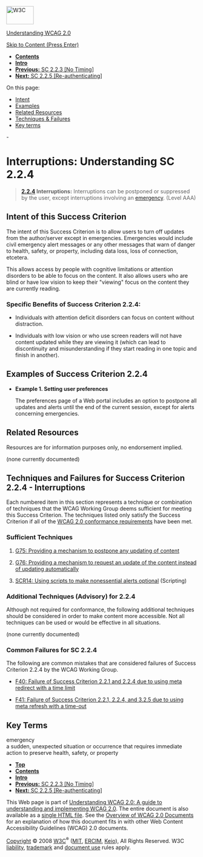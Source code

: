 [<img src="http://www.w3.org/Icons/w3c_home" alt="W3C" width="72" height="48" />](http://www.w3.org/)

[Understanding WCAG 2.0](http://www.w3.org/TR/2008/WD-UNDERSTANDING-WCAG20-20081103/)

[Skip to Content (Press Enter)](#maincontent)

<span id="top"></span>

-   **[Contents](http://www.w3.org/TR/2008/WD-UNDERSTANDING-WCAG20-20081103/#contents "Table of Contents")**
-   **[Intro](intro.html "Introduction to Understanding WCAG 2.0")**
-   [**Previous:** SC 2.2.3 \[No Timing\]](time-limits-no-exceptions.html "Understanding SC  2.2.3 [No Timing]")
-   [**Next:** SC 2.2.5 \[Re-authenticating\]](time-limits-server-timeout.html "Understanding SC  2.2.5 [Re-authenticating]")

On this page:

-   [Intent](#time-limits-postponed-intent-head)
-   [Examples](#time-limits-postponed-examples-head)
-   [Related Resources](#time-limits-postponed-resources-head)
-   [Techniques & Failures](#time-limits-postponed-techniques-head)
-   [Key terms](#key-terms)

<span id="maincontent">-</span>

<span id="time-limits-postponed"></span> **Interruptions**<span class="screenreader">:</span> Understanding SC 2.2.4
====================================================================================================================

> **[2.2.4](http://www.w3.org/TR/2008/PR-WCAG20-20081103/#time-limits-postponed) Interruptions:** Interruptions can be postponed or suppressed by the user, except interruptions involving an <a href="#emergencydef" class="termref">emergency</a>. (Level AAA)

Intent of this Success Criterion
--------------------------------

The intent of this Success Criterion is to allow users to turn off updates from the author/server except in emergencies. Emergencies would include civil emergency alert messages or any other messages that warn of danger to health, safety, or property, including data loss, loss of connection, etcetera.

This allows access by people with cognitive limitations or attention disorders to be able to focus on the content. It also allows users who are blind or have low vision to keep their "viewing" focus on the content they are currently reading.

### Specific Benefits of Success Criterion 2.2.4:

-   Individuals with attention deficit disorders can focus on content without distraction.

-   Individuals with low vision or who use screen readers will not have content updated while they are viewing it (which can lead to discontinuity and misunderstanding if they start reading in one topic and finish in another).

Examples of Success Criterion 2.2.4
-----------------------------------

-   **Example 1. Setting user preferences**

    The preferences page of a Web portal includes an option to postpone all updates and alerts until the end of the current session, except for alerts concerning emergencies.

Related Resources
-----------------

Resources are for information purposes only, no endorsement implied.

(none currently documented)

Techniques and Failures for Success Criterion 2.2.4 - Interruptions
-------------------------------------------------------------------

Each numbered item in this section represents a technique or combination of techniques that the WCAG Working Group deems sufficient for meeting this Success Criterion. The techniques listed only satisfy the Success Criterion if all of the [WCAG 2.0 conformance requirements](http://www.w3.org/TR/2008/PR-WCAG20-20081103/#conformance-reqs) have been met.

### Sufficient Techniques

1.  [G75: Providing a mechanism to postpone any updating of content](http://www.w3.org/TR/2008/WD-WCAG20-TECHS-20081103/G75)

2.  [G76: Providing a mechanism to request an update of the content instead of updating automatically](http://www.w3.org/TR/2008/WD-WCAG20-TECHS-20081103/G76)

3.  [SCR14: Using scripts to make nonessential alerts optional](http://www.w3.org/TR/2008/WD-WCAG20-TECHS-20081103/SCR14) (Scripting)

### Additional Techniques (Advisory) for 2.2.4

Although not required for conformance, the following additional techniques should be considered in order to make content more accessible. Not all techniques can be used or would be effective in all situations.

(none currently documented)

### Common Failures for SC 2.2.4

The following are common mistakes that are considered failures of Success Criterion 2.2.4 by the WCAG Working Group.

-   [F40: Failure of Success Criterion 2.2.1 and 2.2.4 due to using meta redirect with a time limit](http://www.w3.org/TR/2008/WD-WCAG20-TECHS-20081103/F40)

-   [F41: Failure of Success Criterion 2.2.1, 2.2.4, and 3.2.5 due to using meta refresh with a time-out](http://www.w3.org/TR/2008/WD-WCAG20-TECHS-20081103/F41)

Key Terms
---------

 <span id="emergencydef"></span> emergency  
a sudden, unexpected situation or occurrence that requires immediate action to preserve health, safety, or property

-   **[Top](#top)**
-   **[Contents](http://www.w3.org/TR/2008/WD-UNDERSTANDING-WCAG20-20081103/#contents "Table of Contents")**
-   **[Intro](intro.html "Introduction to Understanding WCAG 2.0")**
-   [**Previous:** SC 2.2.3 \[No Timing\]](time-limits-no-exceptions.html "Understanding SC  2.2.3 [No Timing]")
-   [**Next:** SC 2.2.5 \[Re-authenticating\]](time-limits-server-timeout.html "Understanding SC  2.2.5 [Re-authenticating]")

This Web page is part of [Understanding WCAG 2.0: A guide to understanding and implementing WCAG 2.0](http://www.w3.org/TR/2008/WD-UNDERSTANDING-WCAG20-20081103/). The entire document is also available as a [single HTML file](complete.html). See the [Overview of WCAG 2.0 Documents](http://www.w3.org/WAI/intro/wcag20) for an explanation of how this document fits in with other Web Content Accessibility Guidelines (WCAG) 2.0 documents.

[Copyright](http://www.w3.org/Consortium/Legal/ipr-notice#Copyright) © 2008 [W3C](http://www.w3.org/)<sup>®</sup> ([MIT](http://www.csail.mit.edu/), [ERCIM](http://www.ercim.org/), [Keio](http://www.keio.ac.jp/)), All Rights Reserved. W3C [liability](http://www.w3.org/Consortium/Legal/ipr-notice#Legal_Disclaimer), [trademark](http://www.w3.org/Consortium/Legal/ipr-notice#W3C_Trademarks) and [document use](http://www.w3.org/Consortium/Legal/copyright-documents) rules apply.
